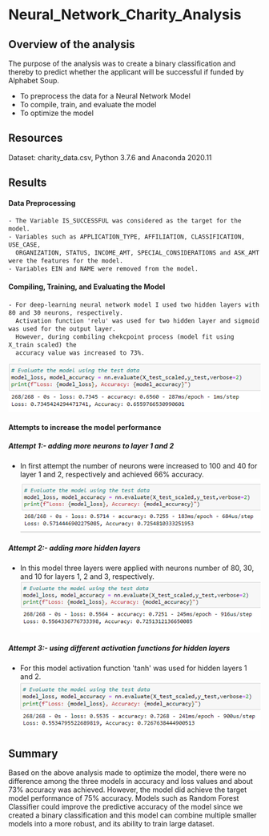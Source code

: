 # Neural_Network_Charity_Analysis

## Overview of the analysis 

The purpose of the analysis was to create a binary classification and thereby to predict whether the 
applicant will be successful if funded by Alphabet Soup. 

- To preprocess the data for a Neural Network Model 
- To compile, train, and evaluate the model 
- To optimize the model 

## Resources 

Dataset: charity_data.csv,
Python 3.7.6 and Anaconda 2020.11 

## Results

#### Data Preprocessing 
     
    - The Variable IS_SUCCESSFUL was considered as the target for the model. 
    - Variables such as APPLICATION_TYPE, AFFILIATION, CLASSIFICATION, USE_CASE, 
      ORGANIZATION, STATUS, INCOME_AMT, SPECIAL_CONSIDERATIONS and ASK_AMT were the features for the model. 
    - Variables EIN and NAME were removed from the model. 
 
#### Compiling, Training, and Evaluating the Model

    - For deep-learning neural network model I used two hidden layers with 80 and 30 neurons, respectively. 
      Activation function 'relu' was used for two hidden layer and sigmoid was used for the output layer.
      However, during combiling chekcpoint process (model fit using X_train scaled) the 
      accuracy value was increased to 73%. 
    
![](XYtrain.png)
    
#### Attempts to increase the model performance 

##### Attempt 1:- adding more neurons to layer 1 and 2 
- In first attempt the number of neurons were increased to 100 and 40 for layer 1 and 2, 
  respectively and achieved 66% accuracy. 
![](Attempt1.png)

##### Attempt 2:- adding more hidden layers 
- In this model three layers were applied with neurons number of 80, 30, and 10 for layers 1, 2 and 3, respectively.
![](Attempt2.png)

##### Attempt 3:- using different activation functions for hidden layers 
- For this model activation function 'tanh' was used for hidden layers 1 and 2. 
![](Attempt3.png)

## Summary 

Based on the above analysis made to optimize the model, there were no difference among the three models in accuracy 
and loss values and about 73% accuracy was achieved. However, the model did achieve the target model performance of 75% accuracy. 
Models such as Random Forest Classifier could improve the predictive accuracy of the model since we created a binary classification 
and this model can combine multiple smaller models into a more robust, and its ability to train large dataset.  





